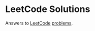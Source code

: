 # LeetCode Solutions

Answers to [LeetCode](https://leetcode.com/) [problems](https://leetcode.com/problemset/).
